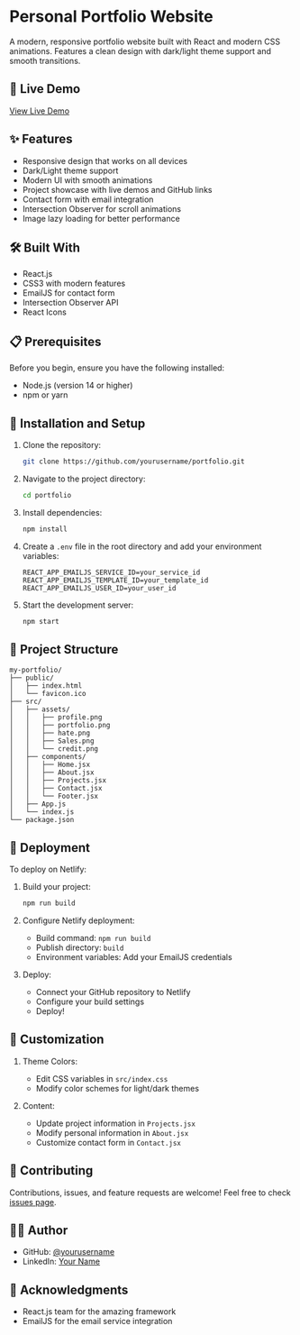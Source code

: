 # Personal Portfolio Website

A modern, responsive portfolio website built with React and modern CSS animations. Features a clean design with dark/light theme support and smooth transitions.

## 🚀 Live Demo

[View Live Demo]([https://your-portfolio-url.netlify.app](https://v-rajesh-portfolio.netlify.app/))

## ✨ Features

- Responsive design that works on all devices
- Dark/Light theme support
- Modern UI with smooth animations
- Project showcase with live demos and GitHub links
- Contact form with email integration
- Intersection Observer for scroll animations
- Image lazy loading for better performance

## 🛠️ Built With

- React.js
- CSS3 with modern features
- EmailJS for contact form
- Intersection Observer API
- React Icons

## 📋 Prerequisites

Before you begin, ensure you have the following installed:
- Node.js (version 14 or higher)
- npm or yarn

## 🔧 Installation and Setup

1. Clone the repository:
   ```bash
   git clone https://github.com/yourusername/portfolio.git
   ```

2. Navigate to the project directory:
   ```bash
   cd portfolio
   ```

3. Install dependencies:
   ```bash
   npm install
   ```

4. Create a `.env` file in the root directory and add your environment variables:
   ```env
   REACT_APP_EMAILJS_SERVICE_ID=your_service_id
   REACT_APP_EMAILJS_TEMPLATE_ID=your_template_id
   REACT_APP_EMAILJS_USER_ID=your_user_id
   ```

5. Start the development server:
   ```bash
   npm start
   ```

## 📁 Project Structure

```
my-portfolio/
├── public/
│   ├── index.html
│   └── favicon.ico
├── src/
│   ├── assets/
│   │   ├── profile.png
│   │   ├── portfolio.png
│   │   ├── hate.png
│   │   ├── Sales.png
│   │   └── credit.png
│   ├── components/
│   │   ├── Home.jsx
│   │   ├── About.jsx
│   │   ├── Projects.jsx
│   │   ├── Contact.jsx
│   │   └── Footer.jsx
│   ├── App.js
│   └── index.js
└── package.json
```


## 🚀 Deployment

To deploy on Netlify:

1. Build your project:
   ```bash
   npm run build
   ```

2. Configure Netlify deployment:
   - Build command: `npm run build`
   - Publish directory: `build`
   - Environment variables: Add your EmailJS credentials

3. Deploy:
   - Connect your GitHub repository to Netlify
   - Configure your build settings
   - Deploy!

## 🎨 Customization

1. Theme Colors:
   - Edit CSS variables in `src/index.css`
   - Modify color schemes for light/dark themes

2. Content:
   - Update project information in `Projects.jsx`
   - Modify personal information in `About.jsx`
   - Customize contact form in `Contact.jsx`

## 🤝 Contributing

Contributions, issues, and feature requests are welcome! Feel free to check [issues page](https://github.com/VellankiRajesh/portfolio/issues).

## 👨‍💻 Author

- GitHub: [@yourusername]((https://github.com/VellankiRajesh))
- LinkedIn: [Your Name]((https://www.linkedin.com/in/vellanki-rajesh-1b09a4285/))

## 🙏 Acknowledgments

- React.js team for the amazing framework
- EmailJS for the email service integration

